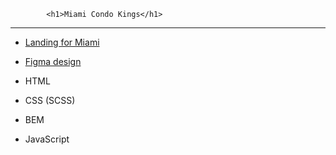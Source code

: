             <h1>Miami Condo Kings</h1>
-------------------------------------------------------------------------------------------------------------------------------------------------------------------------


- <a href="https://RomaSheva1987.github.io/miami-landing/" target="_blank">Landing for Miami</a>

- <a href="https://www.figma.com/file/nHz8bflIwJaWP3P99vKTH5/miami_home_new?node-id=16033%3A3" target="_blank">Figma design </a>

- HTML

- CSS (SCSS)

- BEM

- JavaScript
